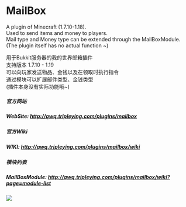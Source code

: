 # MailBox
A plugin of Minecraft (1.7.10-1.18).  
Used to send items and money to players.  
Mail type and Money type can be extended through the MailBoxModule.  
(The plugin itself has no actual function ~)

用于Bukkit服务器的我的世界邮箱插件  
支持版本 1.7.10 - 1.19  
可以向玩家发送物品、金钱以及在领取时执行指令  
通过模块可以扩展邮件类型、金钱类型  
(插件本身没有实际功能哦~)

##### 官方网站
##### WebSite: http://qwq.tripleying.com/plugins/mailbox

##### 官方Wiki
##### WIKI: http://qwq.tripleying.com/plugins/mailbox/wiki

##### 模块列表
##### MailBoxModule: http://qwq.tripleying.com/plugins/mailbox/wiki?page=module-list

[![](https://jitpack.io/v/Dogend233/MailBox.svg)](https://jitpack.io/#Dogend233/MailBox)
